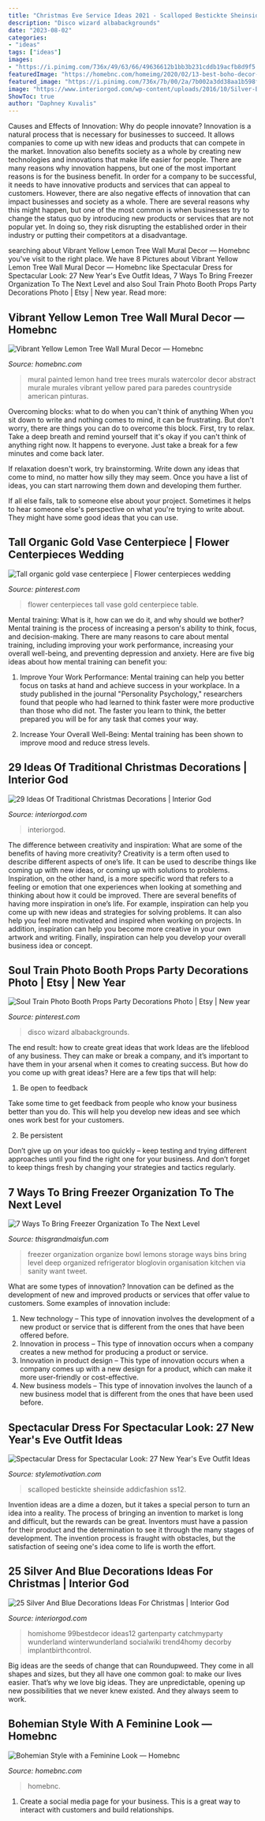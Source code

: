 ```yaml
---
title: "Christmas Eve Service Ideas 2021 - Scalloped Bestickte Sheinside Addicfashion Ss12"
description: "Disco wizard albabackgrounds"
date: "2023-08-02"
categories:
- "ideas"
tags: ["ideas"]
images:
- "https://i.pinimg.com/736x/49/63/66/49636612b1bb3b231cddb19acfb8d9f5.jpg"
featuredImage: "https://homebnc.com/homeimg/2020/02/13-best-boho-decor-ideas-designs-homebnc.jpg"
featured_image: "https://i.pinimg.com/736x/7b/00/2a/7b002a3dd38aa1b598f0caef037e5e4b.jpg"
image: "https://www.interiorgod.com/wp-content/uploads/2016/10/Silver-Blue-Christmas.jpg"
ShowToc: true
author: "Daphney Kuvalis"
---
```



Causes and Effects of Innovation: Why do people innovate?
Innovation is a natural process that is necessary for businesses to succeed. It allows companies to come up with new ideas and products that can compete in the market. Innovation also benefits society as a whole by creating new technologies and innovations that make life easier for people. There are many reasons why innovation happens, but one of the most important reasons is for the business benefit. In order for a company to be successful, it needs to have innovative products and services that can appeal to customers. However, there are also negative effects of innovation that can impact businesses and society as a whole. There are several reasons why this might happen, but one of the most common is when businesses try to change the status quo by introducing new products or services that are not popular yet. In doing so, they risk disrupting the established order in their industry or putting their competitors at a disadvantage.

	

		
searching about Vibrant Yellow Lemon Tree Wall Mural Decor — Homebnc you've visit to the right place. We have 8 Pictures about Vibrant Yellow Lemon Tree Wall Mural Decor — Homebnc like Spectacular Dress for Spectacular Look: 27 New Year&#039;s Eve Outfit Ideas, 7 Ways To Bring Freezer Organization To The Next Level and also Soul Train Photo Booth Props Party Decorations Photo | Etsy | New year. Read more:
		
    
## Vibrant Yellow Lemon Tree Wall Mural Decor — Homebnc

<img loading=lazy src="https://homebnc.com/homeimg/2020/02/24-best-wall-mural-design-ideas-homebnc.jpg" onerror="this.onerror=null;this.src='https://tse4.mm.bing.net/th?id=OIP.p1ldwi3OH6mENzHMA7_3_wHaIf&amp;pid=15.1';" alt="Vibrant Yellow Lemon Tree Wall Mural Decor — Homebnc">

_Source: homebnc.com_

>mural painted lemon hand tree trees murals watercolor decor abstract murale murales vibrant yellow pared para paredes countryside american pinturas. 

	

Overcoming blocks: what to do when you can't think of anything
When you sit down to write and nothing comes to mind, it can be frustrating. But don't worry, there are things you can do to overcome this block.
First, try to relax. Take a deep breath and remind yourself that it's okay if you can't think of anything right now. It happens to everyone. Just take a break for a few minutes and come back later.

If relaxation doesn't work, try brainstorming. Write down any ideas that come to mind, no matter how silly they may seem. Once you have a list of ideas, you can start narrowing them down and developing them further.

If all else fails, talk to someone else about your project. Sometimes it helps to hear someone else's perspective on what you're trying to write about. They might have some good ideas that you can use.

    
## Tall Organic Gold Vase Centerpiece | Flower Centerpieces Wedding

<img loading=lazy src="https://i.pinimg.com/736x/7b/00/2a/7b002a3dd38aa1b598f0caef037e5e4b.jpg" onerror="this.onerror=null;this.src='https://tse4.mm.bing.net/th?id=OIP.otuzNnp34nLtSTq2mnIaxQHaLG&amp;pid=15.1';" alt="Tall organic gold vase centerpiece | Flower centerpieces wedding">

_Source: pinterest.com_

>flower centerpieces tall vase gold centerpiece table. 

	

Mental training: What is it, how can we do it, and why should we bother?
Mental training is the process of increasing a person's ability to think, focus, and decision-making. There are many reasons to care about mental training, including improving your work performance, increasing your overall well-being, and preventing depression and anxiety. Here are five big ideas about how mental training can benefit you:
1. Improve Your Work Performance: Mental training can help you better focus on tasks at hand and achieve success in your workplace. In a study published in the journal "Personality Psychology," researchers found that people who had learned to think faster were more productive than those who did not. The faster you learn to think, the better prepared you will be for any task that comes your way.

2. Increase Your Overall Well-Being: Mental training has been shown to improve mood and reduce stress levels.

    
## 29 Ideas Of Traditional Christmas Decorations | Interior God

<img loading=lazy src="https://www.interiorgod.com/wp-content/uploads/2016/07/29-Ideas-Of-Traditional-Christmas-Decorations.jpg" onerror="this.onerror=null;this.src='https://tse1.mm.bing.net/th?id=OIP.dbm_TQXuOEN1NpnFJf-ivAHaFT&amp;pid=15.1';" alt="29 Ideas Of Traditional Christmas Decorations | Interior God">

_Source: interiorgod.com_

>interiorgod. 

	

The difference between creativity and inspiration: What are some of the benefits of having more creativity?
Creativity is a term often used to describe different aspects of one’s life. It can be used to describe things like coming up with new ideas, or coming up with solutions to problems. Inspiration, on the other hand, is a more specific word that refers to a feeling or emotion that one experiences when looking at something and thinking about how it could be improved.
There are several benefits of having more inspiration in one’s life. For example, inspiration can help you come up with new ideas and strategies for solving problems. It can also help you feel more motivated and inspired when working on projects. In addition, inspiration can help you become more creative in your own artwork and writing. Finally, inspiration can help you develop your overall business idea or concept.

    
## Soul Train Photo Booth Props Party Decorations Photo | Etsy | New Year

<img loading=lazy src="https://i.pinimg.com/736x/49/63/66/49636612b1bb3b231cddb19acfb8d9f5.jpg" onerror="this.onerror=null;this.src='https://tse2.mm.bing.net/th?id=OIP.ymA8amJJGFBciSTkvNN4hQHaHa&amp;pid=15.1';" alt="Soul Train Photo Booth Props Party Decorations Photo | Etsy | New year">

_Source: pinterest.com_

>disco wizard albabackgrounds. 

	

The end result: how to create great ideas that work
Ideas are the lifeblood of any business. They can make or break a company, and it’s important to have them in your arsenal when it comes to creating success. But how do you come up with great ideas? Here are a few tips that will help:
1. Be open to feedback

Take some time to get feedback from people who know your business better than you do. This will help you develop new ideas and see which ones work best for your customers.

2. Be persistent

Don’t give up on your ideas too quickly – keep testing and trying different approaches until you find the right one for your business. And don’t forget to keep things fresh by changing your strategies and tactics regularly.

    
## 7 Ways To Bring Freezer Organization To The Next Level

<img loading=lazy src="https://www.thisgrandmaisfun.com/wp-content/uploads/2016/11/Freezer-Organization-via-A-Bowl-Full-of-Lemons-2.jpg" onerror="this.onerror=null;this.src='https://tse1.mm.bing.net/th?id=OIP.YfR7zV6r5yCI5sntQv-LAQHaLH&amp;pid=15.1';" alt="7 Ways To Bring Freezer Organization To The Next Level">

_Source: thisgrandmaisfun.com_

>freezer organization organize bowl lemons storage ways bins bring level deep organized refrigerator bloglovin organisation kitchen via sanity want tweet. 

	

What are some types of innovation?
Innovation can be defined as the development of new and improved products or services that offer value to customers. Some examples of innovation include: 
1. New technology – This type of innovation involves the development of a new product or service that is different from the ones that have been offered before.
2. Innovation in process – This type of innovation occurs when a company creates a new method for producing a product or service.
3. Innovation in product design – This type of innovation occurs when a company comes up with a new design for a product, which can make it more user-friendly or cost-effective.
4. New business models – This type of innovation involves the launch of a new business model that is different from the ones that have been used before.

    
## Spectacular Dress For Spectacular Look: 27 New Year&#039;s Eve Outfit Ideas

<img loading=lazy src="https://www.stylemotivation.com/wp-content/uploads/2013/12/Spectacular-Dress-for-Spectacular-Look-27-New-Year-Eve-Outfit-Ideas-22-620x909.jpg" onerror="this.onerror=null;this.src='https://tse1.mm.bing.net/th?id=OIP.cIdauDfM978LQSVStw0FIQHaK2&amp;pid=15.1';" alt="Spectacular Dress for Spectacular Look: 27 New Year&#039;s Eve Outfit Ideas">

_Source: stylemotivation.com_

>scalloped bestickte sheinside addicfashion ss12. 

	

Invention ideas are a dime a dozen, but it takes a special person to turn an idea into a reality. The process of bringing an invention to market is long and difficult, but the rewards can be great. Inventors must have a passion for their product and the determination to see it through the many stages of development. The invention process is fraught with obstacles, but the satisfaction of seeing one's idea come to life is worth the effort.

    
## 25 Silver And Blue Decorations Ideas For Christmas | Interior God

<img loading=lazy src="https://www.interiorgod.com/wp-content/uploads/2016/10/Silver-Blue-Christmas.jpg" onerror="this.onerror=null;this.src='https://tse4.mm.bing.net/th?id=OIP.jvetWB6RGb35KEqpHCfU-wHaLG&amp;pid=15.1';" alt="25 Silver And Blue Decorations Ideas For Christmas | Interior God">

_Source: interiorgod.com_

>homishome 99bestdecor ideas12 gartenparty catchmyparty wunderland winterwunderland socialwiki trend4homy decorby implantbirthcontrol. 

	

Big ideas are the seeds of change that can Roundupweed. They come in all shapes and sizes, but they all have one common goal: to make our lives easier. That’s why we love big ideas. They are unpredictable, opening up new possibilities that we never knew existed. And they always seem to work.

    
## Bohemian Style With A Feminine Look — Homebnc

<img loading=lazy src="https://homebnc.com/homeimg/2020/02/13-best-boho-decor-ideas-designs-homebnc.jpg" onerror="this.onerror=null;this.src='https://tse2.mm.bing.net/th?id=OIP.c1R8p9CJ045Y-9nqn6gffgHaLH&amp;pid=15.1';" alt="Bohemian Style with a Feminine Look — Homebnc">

_Source: homebnc.com_

>homebnc. 

	

1. Create a social media page for your business. This is a great way to interact with customers and build relationships.

